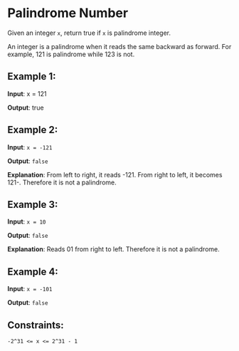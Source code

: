 # Palindrome Number

Given an integer `x`, return true if `x` is palindrome integer.

An integer is a palindrome when it reads the same backward as forward. For example, 121 is palindrome while 123 is not.

## Example 1:

**Input**: x = 121

**Output**: true

## Example 2:

**Input**: `x = -121`

**Output**: `false`

**Explanation**: From left to right, it reads -121. From right to left, it becomes 121-. Therefore it is not a palindrome.

## Example 3:

**Input**: `x = 10`

**Output**: `false`

**Explanation**: Reads 01 from right to left. Therefore it is not a palindrome.

## Example 4:

**Input**: `x = -101`

**Output**: `false`

## Constraints:

`-2^31 <= x <= 2^31 - 1`